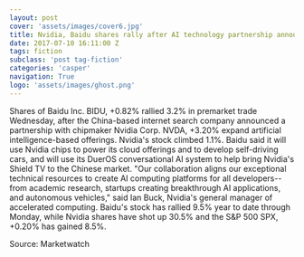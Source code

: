 ```yaml
---
layout: post
cover: 'assets/images/cover6.jpg'
title: Nvidia, Baidu shares rally after AI technology partnership announced
date: 2017-07-10 16:11:00 Z
tags: fiction
subclass: 'post tag-fiction'
categories: 'casper'
navigation: True
logo: 'assets/images/ghost.png'
---
```


Shares of Baidu Inc. BIDU, +0.82% rallied 3.2% in premarket trade Wednesday, after the China-based internet search company announced a partnership with chipmaker Nvidia Corp. NVDA, +3.20% expand artificial intelligence-based offerings. Nvidia's stock climbed 1.1%. Baidu said it will use Nvidia chips to power its cloud offerings and to develop self-driving cars, and will use its DuerOS conversational AI system to help bring Nvidia's Shield TV to the Chinese market. "Our collaboration aligns our exceptional technical resources to create AI computing platforms for all developers--from academic research, startups creating breakthrough AI applications, and autonomous vehicles," said Ian Buck, Nvidia's general manager of accelerated computing. Baidu's stock has rallied 9.5% year to date through Monday, while Nvidia shares have shot up 30.5% and the S&P 500 SPX, +0.20% has gained 8.5%.

Source: Marketwatch
